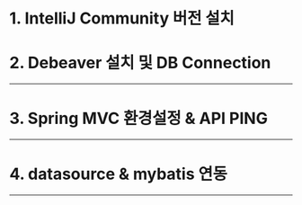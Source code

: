 # 1. IntelliJ Community 버전 설치
# 2. Debeaver 설치 및 DB Connection
***
# 3. Spring MVC 환경설정 & API PING
***
# 4. datasource & mybatis 연동
***
